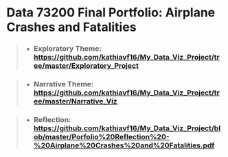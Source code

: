 # Data 73200 Final Portfolio: Airplane Crashes and Fatalities

>- ### Exploratory Theme:  https://github.com/kathiavf16/My_Data_Viz_Project/tree/master/Exploratory_Project


>- ### Narrative Theme:  https://github.com/kathiavf16/My_Data_Viz_Project/tree/master/Narrative_Viz


>- ### Reflection:  https://github.com/kathiavf16/My_Data_Viz_Project/blob/master/Porfolio%20Reflection%20-%20Airplane%20Crashes%20and%20Fatalities.pdf




